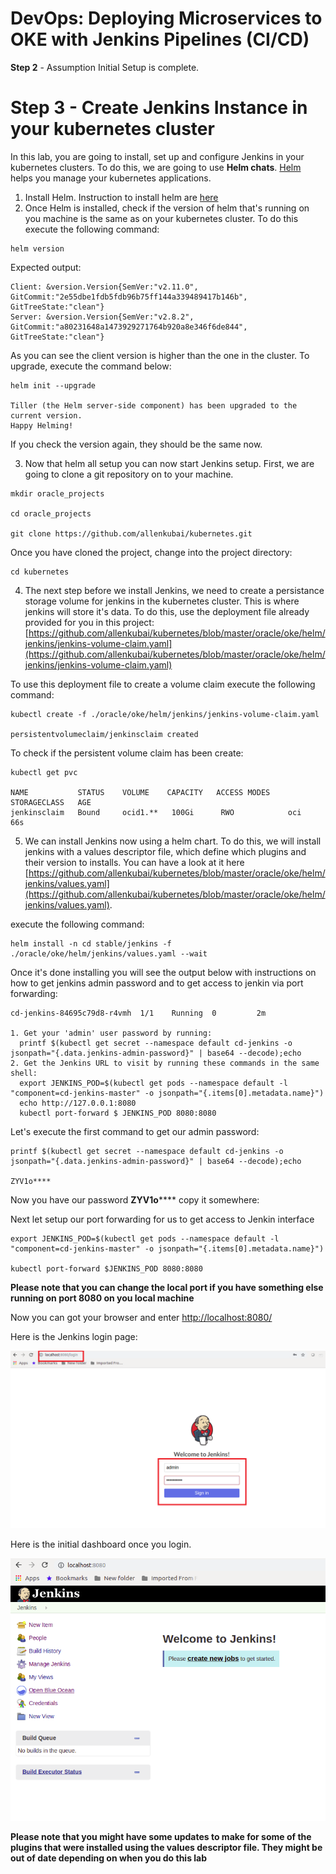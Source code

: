 # DevOps: Deploying Microservices to OKE with Jenkins Pipelines (CI/CD) #

**Step 2** - Assumption Initial Setup is complete.
# Step 3 - Create Jenkins Instance in your kubernetes cluster
In this lab, you are going to install, set up and configure Jenkins in your kubernetes clusters. To do this, we are going to use **Helm chats**. [Helm](https://helm.sh/) helps you manage your kubernetes applications.

1. Install Helm. Instruction to install helm are [here](https://helm.sh/docs/using_helm/#installing-helm)
2. Once Helm is installed, check if the version of helm that's running on you machine is the same as on your kubernetes cluster. To do this execute the following command:
```
helm version
```

Expected output:

```
Client: &version.Version{SemVer:"v2.11.0", GitCommit:"2e55dbe1fdb5fdb96b75ff144a339489417b146b", GitTreeState:"clean"}
Server: &version.Version{SemVer:"v2.8.2", GitCommit:"a80231648a1473929271764b920a8e346f6de844", GitTreeState:"clean"}
```

As you can see the client version is higher than the one in the cluster. To upgrade, execute the command below:

```
helm init --upgrade

Tiller (the Helm server-side component) has been upgraded to the current version.
Happy Helming!
```

If you check the version again, they should be the same now.

3. Now that helm all setup you can now start Jenkins setup. First, we are going to clone a git repository on to your machine. 

```
mkdir oracle_projects

cd oracle_projects

git clone https://github.com/allenkubai/kubernetes.git
```

Once you have cloned the project, change into the project directory:

```
cd kubernetes
```
4. The next step before we install Jenkins, we need to create a persistance storage volume for jenkins in the kubernetes cluster. This is where jenkins will store it's data. To do this, use the deployment file already provided for you in this project: [https://github.com/allenkubai/kubernetes/blob/master/oracle/oke/helm/jenkins/jenkins-volume-claim.yaml](https://github.com/allenkubai/kubernetes/blob/master/oracle/oke/helm/jenkins/jenkins-volume-claim.yaml)

To use this deployment file to create a volume claim execute the following command:

```
kubectl create -f ./oracle/oke/helm/jenkins/jenkins-volume-claim.yaml

persistentvolumeclaim/jenkinsclaim created
```

To check if the persistent volume claim has been create:

```
kubectl get pvc

NAME           STATUS    VOLUME    CAPACITY   ACCESS MODES   STORAGECLASS   AGE
jenkinsclaim   Bound     ocid1.**   100Gi      RWO            oci            66s
```
5. We can install Jenkins now using a helm chart. To do this, we will install jenkins with a values descriptor file, which define which plugins and their version to installs. You can have a look at it here [https://github.com/allenkubai/kubernetes/blob/master/oracle/oke/helm/jenkins/values.yaml](https://github.com/allenkubai/kubernetes/blob/master/oracle/oke/helm/jenkins/values.yaml).

execute the following command:

```
helm install -n cd stable/jenkins -f ./oracle/oke/helm/jenkins/values.yaml --wait
```
Once it's done installing you will see the output below with instructions on how to get jenkins admin password and to get access to jenkin via port forwarding:

```
cd-jenkins-84695c79d8-r4vmh  1/1    Running  0         2m

1. Get your 'admin' user password by running:
  printf $(kubectl get secret --namespace default cd-jenkins -o jsonpath="{.data.jenkins-admin-password}" | base64 --decode);echo
2. Get the Jenkins URL to visit by running these commands in the same shell:
  export JENKINS_POD=$(kubectl get pods --namespace default -l "component=cd-jenkins-master" -o jsonpath="{.items[0].metadata.name}")
  echo http://127.0.0.1:8080
  kubectl port-forward $ JENKINS_POD 8080:8080
```

Let's execute the first command to get our admin password:

```
printf $(kubectl get secret --namespace default cd-jenkins -o jsonpath="{.data.jenkins-admin-password}" | base64 --decode);echo

ZYV1o****
```
Now you have our password **ZYV1o****** copy it somewhere:

Next let setup our port forwarding for us to get access to Jenkin interface

```
export JENKINS_POD=$(kubectl get pods --namespace default -l "component=cd-jenkins-master" -o jsonpath="{.items[0].metadata.name}")

kubectl port-forward $JENKINS_POD 8080:8080
```
**Please note that you can change the local port if you have something else running on port 8080 on you local machine**

Now you can got your browser and enter [http://localhost:8080/](http://localhost:8080/)

Here is the Jenkins login page:

![](./images/jenkins_login.png)

Here is the initial dashboard once you login. 

![](./images/jenkins_login_initial_dash.png)

**Please note that you might have some updates to make for some of the plugins that were installed using the values descriptor file. They  might be out of date depending on when you do this lab** 

